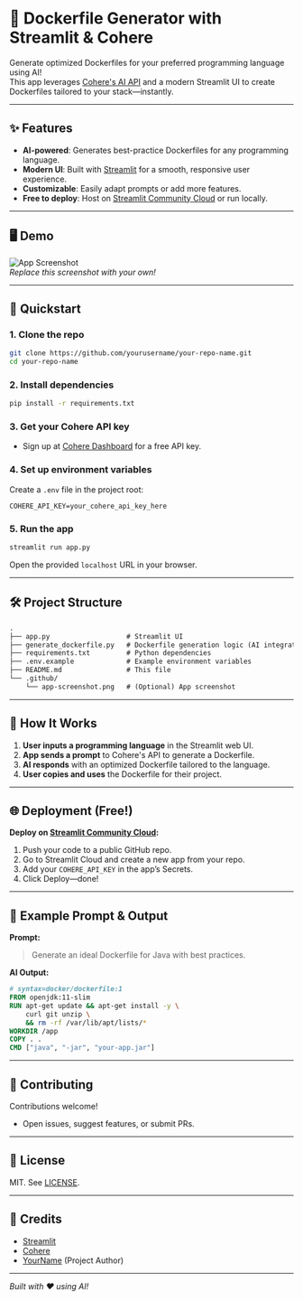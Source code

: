 # 🚀 Dockerfile Generator with Streamlit & Cohere

Generate optimized Dockerfiles for your preferred programming language using AI!  
This app leverages [Cohere's AI API](https://cohere.com/) and a modern Streamlit UI to create Dockerfiles tailored to your stack—instantly.

---

## ✨ Features

- **AI-powered**: Generates best-practice Dockerfiles for any programming language.
- **Modern UI**: Built with [Streamlit](https://streamlit.io/) for a smooth, responsive user experience.
- **Customizable**: Easily adapt prompts or add more features.
- **Free to deploy**: Host on [Streamlit Community Cloud](https://streamlit.io/cloud) or run locally.

---

## 🖥️ Demo

![App Screenshot](.github/app-screenshot.png)  
*Replace this screenshot with your own!*

---

## 🚦 Quickstart

### 1. Clone the repo

```bash
git clone https://github.com/yourusername/your-repo-name.git
cd your-repo-name
```

### 2. Install dependencies

```bash
pip install -r requirements.txt
```

### 3. Get your Cohere API key

- Sign up at [Cohere Dashboard](https://dashboard.cohere.com/) for a free API key.

### 4. Set up environment variables

Create a `.env` file in the project root:

```
COHERE_API_KEY=your_cohere_api_key_here
```

### 5. Run the app

```bash
streamlit run app.py
```

Open the provided `localhost` URL in your browser.

---

## 🛠️ Project Structure

```txt
.
├── app.py                   # Streamlit UI
├── generate_dockerfile.py   # Dockerfile generation logic (AI integration)
├── requirements.txt         # Python dependencies
├── .env.example             # Example environment variables
├── README.md                # This file
└── .github/
    └── app-screenshot.png   # (Optional) App screenshot
```

---

## 🧩 How It Works

1. **User inputs a programming language** in the Streamlit web UI.
2. **App sends a prompt** to Cohere's API to generate a Dockerfile.
3. **AI responds** with an optimized Dockerfile tailored to the language.
4. **User copies and uses** the Dockerfile for their project.

---

## 🌐 Deployment (Free!)

**Deploy on [Streamlit Community Cloud](https://streamlit.io/cloud):**

1. Push your code to a public GitHub repo.
2. Go to Streamlit Cloud and create a new app from your repo.
3. Add your `COHERE_API_KEY` in the app’s Secrets.
4. Click Deploy—done!

---

## 📝 Example Prompt & Output

**Prompt:**  
> Generate an ideal Dockerfile for Java with best practices.

**AI Output:**
```Dockerfile
# syntax=docker/dockerfile:1
FROM openjdk:11-slim
RUN apt-get update && apt-get install -y \
    curl git unzip \
    && rm -rf /var/lib/apt/lists/*
WORKDIR /app
COPY . .
CMD ["java", "-jar", "your-app.jar"]
```

---

## 🤝 Contributing

Contributions welcome!  
- Open issues, suggest features, or submit PRs.

---

## 📄 License

MIT. See [LICENSE](LICENSE).

---

## 🙏 Credits

- [Streamlit](https://streamlit.io/)
- [Cohere](https://cohere.com/)
- [YourName](https://github.com/yourusername) (Project Author)

---

*Built with ❤️ using AI!*
